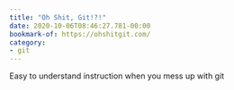 ```yaml
---
title: "Oh Shit, Git!?!"
date: 2020-10-06T08:46:27.781-00:00
bookmark-of: https://ohshitgit.com/
category:
- git
---
```

Easy to understand instruction when you mess up with git
